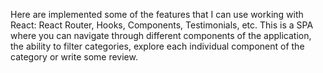 Here are implemented some of the features that I can use working with React: React Router, Hooks, Components, Testimonials, etc. This is a SPA where you can navigate through different components of the application, the ability to filter categories, explore each individual component of the category or write some review.
